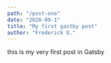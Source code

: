 ```yaml
---
path: "/post-one"
date: "2020-09-1"
title: "My first gastby post"
author: "Frederick O."
---
```


this is my very first post in Gatsby
